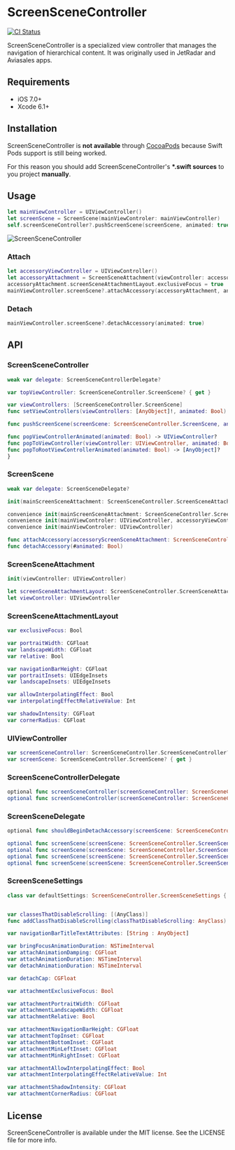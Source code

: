# ScreenSceneController

[![CI Status](http://img.shields.io/travis/rshevchuk/ScreenSceneController.svg?style=flat)](https://travis-ci.org/rshevchuk/ScreenSceneController)

ScreenSceneController is a specialized view controller that manages the navigation of hierarchical content. It was originally used in JetRadar and Aviasales apps.

## Requirements

- iOS 7.0+
- Xcode 6.1+

## Installation

ScreenSceneController is **not available** through [CocoaPods](http://cocoapods.org) because Swift Pods support is still being worked.

For this reason you should add ScreenSceneController's **\*.swift sources** to you project **manually**.

## Usage

```swift
let mainViewController = UIViewController()
let screenScene = ScreenScene(mainViewControler: mainViewController)
self.screenSceneController?.pushScreenScene(screenScene, animated: true)
```

![ScreenSceneController](https://github.com/rshevchuk/ScreenSceneController/blob/master/preview.gif?raw=true)

### Attach
```swift
let accessoryViewController = UIViewController()
let accessoryAttachment = ScreenSceneAttachment(viewController: accessoryViewController)
accessoryAttachment.screenSceneAttachmentLayout.exclusiveFocus = true
mainViewController.screenScene?.attachAccessory(accessoryAttachment, animated: true)
```

### Detach
```swift
mainViewController.screenScene?.detachAccessory(animated: true)
```

## API

### ScreenSceneController
```swift
weak var delegate: ScreenSceneControllerDelegate?

var topViewController: ScreenSceneController.ScreenScene? { get }

var viewControllers: [ScreenSceneController.ScreenScene]
func setViewControllers(viewControllers: [AnyObject]!, animated: Bool)

func pushScreenScene(screenScene: ScreenSceneController.ScreenScene, animated: Bool)

func popViewControllerAnimated(animated: Bool) -> UIViewController?
func popToViewController(viewController: UIViewController, animated: Bool) -> [AnyObject]?
func popToRootViewControllerAnimated(animated: Bool) -> [AnyObject]?
}
```

### ScreenScene
```swift
weak var delegate: ScreenSceneDelegate?

init(mainScreenSceneAttachment: ScreenSceneController.ScreenSceneAttachment, accessoryScreenSceneAttachment: ScreenSceneController.ScreenSceneAttachment?)

convenience init(mainScreenSceneAttachment: ScreenSceneController.ScreenSceneAttachment)
convenience init(mainViewControler: UIViewController, accessoryViewControler: UIViewController?)
convenience init(mainViewControler: UIViewController)

func attachAccessory(accessoryScreenSceneAttachment: ScreenSceneController.ScreenSceneAttachment, animated: Bool)
func detachAccessory(#animated: Bool)
```

### ScreenSceneAttachment
```swift
init(viewController: UIViewController)

let screenSceneAttachmentLayout: ScreenSceneController.ScreenSceneAttachmentLayout
let viewController: UIViewController

```

### ScreenSceneAttachmentLayout
```swift
var exclusiveFocus: Bool

var portraitWidth: CGFloat
var landscapeWidth: CGFloat
var relative: Bool

var navigationBarHeight: CGFloat
var portraitInsets: UIEdgeInsets
var landscapeInsets: UIEdgeInsets

var allowInterpolatingEffect: Bool
var interpolatingEffectRelativeValue: Int

var shadowIntensity: CGFloat
var cornerRadius: CGFloat
```

### UIViewController
```swift
var screenSceneController: ScreenSceneController.ScreenSceneController? { get }
var screenScene: ScreenSceneController.ScreenScene? { get }
```

### ScreenSceneControllerDelegate
```swift
optional func screenSceneController(screenSceneController: ScreenSceneController.ScreenSceneController, willShowViewController viewController: UIViewController, animated: Bool)
optional func screenSceneController(screenSceneController: ScreenSceneController.ScreenSceneController, didShowViewController viewController: UIViewController, animated: Bool)
```

### ScreenSceneDelegate
```swift
optional func shouldBeginDetachAccessory(screenScene: ScreenSceneController.ScreenScene) -> Bool

optional func screenScene(screenScene: ScreenSceneController.ScreenScene, willAttachAccessory viewController: UIViewController, animated: Bool)
optional func screenScene(screenScene: ScreenSceneController.ScreenScene, didAttachAccessory viewController: UIViewController, animated: Bool)
optional func screenScene(screenScene: ScreenSceneController.ScreenScene, willDetachAccessory viewController: UIViewController, animated: Bool)
optional func screenScene(screenScene: ScreenSceneController.ScreenScene, didDetachAccessory viewController: UIViewController, animated: Bool)
```

### ScreenSceneSettings
```swift
class var defaultSettings: ScreenSceneController.ScreenSceneSettings { get }


var classesThatDisableScrolling: [(AnyClass)]
func addClassThatDisableScrolling(classThatDisableScrolling: AnyClass)

var navigationBarTitleTextAttributes: [String : AnyObject]

var bringFocusAnimationDuration: NSTimeInterval
var attachAnimationDamping: CGFloat
var attachAnimationDuration: NSTimeInterval
var detachAnimationDuration: NSTimeInterval

var detachCap: CGFloat

var attachmentExclusiveFocus: Bool

var attachmentPortraitWidth: CGFloat
var attachmentLandscapeWidth: CGFloat
var attachmentRelative: Bool

var attachmentNavigationBarHeight: CGFloat
var attachmentTopInset: CGFloat
var attachmentBottomInset: CGFloat
var attachmentMinLeftInset: CGFloat
var attachmentMinRightInset: CGFloat

var attachmentAllowInterpolatingEffect: Bool
var attachmentInterpolatingEffectRelativeValue: Int

var attachmentShadowIntensity: CGFloat
var attachmentCornerRadius: CGFloat
```

## License

ScreenSceneController is available under the MIT license. See the LICENSE file for more info.

